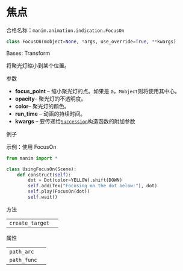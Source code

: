 # 焦点

合格名称：`manim.animation.indication.FocusOn`

```py
class FocusOn(mobject=None, *args, use_override=True, **kwargs)
```

Bases: Transform


将聚光灯缩小到某个位置。

参数

- **focus_point** – 缩小聚光灯的点。如果是 a，`Mobject`则将使用其中心。
- **opacity**– 聚光灯的不透明度。
- **color**– 聚光灯的颜色。
- **run_time** – 动画的持续时间。
- **kwargs** – 要传递给[`Succession`]()构造函数的附加参数

例子

示例：使用 FocusOn 

```py
from manim import *

class UsingFocusOn(Scene):
    def construct(self):
        dot = Dot(color=YELLOW).shift(DOWN)
        self.add(Tex("Focusing on the dot below:"), dot)
        self.play(FocusOn(dot))
        self.wait()
```

方法

|||
|-|-|
`create_target`|

属性

|||
|-|-|
`path_arc`|
`path_func`|
